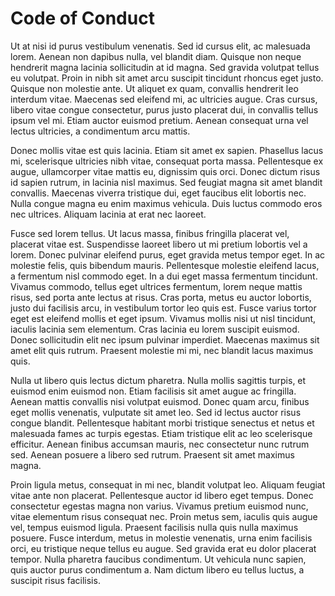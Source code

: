 # Code of Conduct
Ut at nisi id purus vestibulum venenatis. Sed id cursus elit, ac malesuada lorem. Aenean non dapibus nulla, vel blandit diam. Quisque non neque hendrerit magna lacinia sollicitudin at id magna. Sed gravida volutpat tellus eu volutpat. Proin in nibh sit amet arcu suscipit tincidunt rhoncus eget justo. Quisque non molestie ante. Ut aliquet ex quam, convallis hendrerit leo interdum vitae. Maecenas sed eleifend mi, ac ultricies augue. Cras cursus, libero vitae congue consectetur, purus justo placerat dui, in convallis tellus ipsum vel mi. Etiam auctor euismod pretium. Aenean consequat urna vel lectus ultricies, a condimentum arcu mattis.

Donec mollis vitae est quis lacinia. Etiam sit amet ex sapien. Phasellus lacus mi, scelerisque ultricies nibh vitae, consequat porta massa. Pellentesque ex augue, ullamcorper vitae mattis eu, dignissim quis orci. Donec dictum risus id sapien rutrum, in lacinia nisl maximus. Sed feugiat magna sit amet blandit convallis. Maecenas viverra tristique dui, eget faucibus elit lobortis nec. Nulla congue magna eu enim maximus vehicula. Duis luctus commodo eros nec ultrices. Aliquam lacinia at erat nec laoreet.

Fusce sed lorem tellus. Ut lacus massa, finibus fringilla placerat vel, placerat vitae est. Suspendisse laoreet libero ut mi pretium lobortis vel a lorem. Donec pulvinar eleifend purus, eget gravida metus tempor eget. In ac molestie felis, quis bibendum mauris. Pellentesque molestie eleifend lacus, a fermentum nisl commodo eget. In a dui eget massa fermentum tincidunt. Vivamus commodo, tellus eget ultrices fermentum, lorem neque mattis risus, sed porta ante lectus at risus. Cras porta, metus eu auctor lobortis, justo dui facilisis arcu, in vestibulum tortor leo quis est. Fusce varius tortor eget est eleifend mollis et eget ipsum. Vivamus mollis nisi ut nisl tincidunt, iaculis lacinia sem elementum. Cras lacinia eu lorem suscipit euismod. Donec sollicitudin elit nec ipsum pulvinar imperdiet. Maecenas maximus sit amet elit quis rutrum. Praesent molestie mi mi, nec blandit lacus maximus quis.

Nulla ut libero quis lectus dictum pharetra. Nulla mollis sagittis turpis, et euismod enim euismod non. Etiam facilisis sit amet augue ac fringilla. Aenean mattis convallis nisi volutpat euismod. Donec quam arcu, finibus eget mollis venenatis, vulputate sit amet leo. Sed id lectus auctor risus congue blandit. Pellentesque habitant morbi tristique senectus et netus et malesuada fames ac turpis egestas. Etiam tristique elit ac leo scelerisque efficitur. Aenean finibus accumsan mauris, nec consectetur nunc rutrum sed. Aenean posuere a libero sed rutrum. Praesent sit amet maximus magna.

Proin ligula metus, consequat in mi nec, blandit volutpat leo. Aliquam feugiat vitae ante non placerat. Pellentesque auctor id libero eget tempus. Donec consectetur egestas magna non varius. Vivamus pretium euismod nunc, vitae elementum risus consequat nec. Proin metus sem, iaculis quis augue vel, tempus euismod ligula. Praesent facilisis nulla quis nulla maximus posuere. Fusce interdum, metus in molestie venenatis, urna enim facilisis orci, eu tristique neque tellus eu augue. Sed gravida erat eu dolor placerat tempor. Nulla pharetra faucibus condimentum. Ut vehicula nunc sapien, quis auctor purus condimentum a. Nam dictum libero eu tellus luctus, a suscipit risus facilisis. 